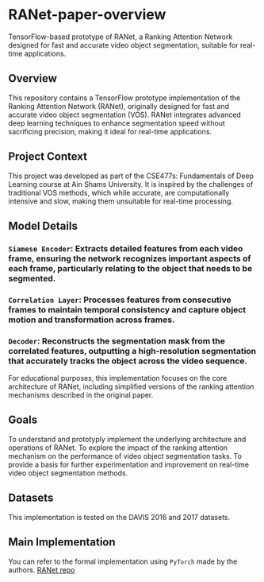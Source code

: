 # RANet-paper-overview
TensorFlow-based prototype of RANet, a Ranking Attention Network designed for fast and accurate video object segmentation, suitable for real-time applications. 

## Overview
This repository contains a TensorFlow prototype implementation of the Ranking Attention Network (RANet), originally designed for fast and accurate video object segmentation (VOS). 
RANet integrates advanced deep learning techniques to enhance segmentation speed without sacrificing precision, making it ideal for real-time applications.

## Project Context
This project was developed as part of the CSE477s: Fundamentals of Deep Learning course at Ain Shams University. 
It is inspired by the challenges of traditional VOS methods, which while accurate, are computationally intensive and slow, making them unsuitable for real-time processing.

## Model Details
### `Siamese Encoder`: Extracts detailed features from each video frame, ensuring the network recognizes important aspects of each frame, particularly relating to the object that needs to be segmented.
### `Correlation Layer`: Processes features from consecutive frames to maintain temporal consistency and capture object motion and transformation across frames.
### `Decoder`: Reconstructs the segmentation mask from the correlated features, outputting a high-resolution segmentation that accurately tracks the object across the video sequence.

For educational purposes, this implementation focuses on the core architecture of RANet, including simplified versions of the ranking attention mechanisms described in the original paper.

## Goals
To understand and prototyply implement the underlying architecture and operations of RANet.
To explore the impact of the ranking attention mechanism on the performance of video object segmentation tasks.
To provide a basis for further experimentation and improvement on real-time video object segmentation methods.

## Datasets
This implementation is tested on the DAVIS 2016 and 2017 datasets.

## Main Implementation
You can refer to the formal implementation using `PyTorch` made by the authors. [RANet repo](https://github.com/Storife/RANet)

